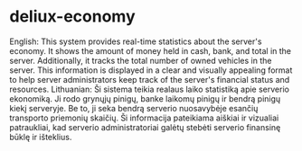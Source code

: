 # deliux-economy
 English: This system provides real-time statistics about the server's economy. It shows the amount of money held in cash, bank, and total in the server. Additionally, it tracks the total number of owned vehicles in the server. This information is displayed in a clear and visually appealing format to help server administrators keep track of the server's financial status and resources.  Lithuanian: Ši sistema teikia realaus laiko statistiką apie serverio ekonomiką. Ji rodo grynųjų pinigų, banke laikomų pinigų ir bendrą pinigų kiekį serveryje. Be to, ji seka bendrą serverio nuosavybėje esančių transporto priemonių skaičių. Ši informacija pateikiama aiškiai ir vizualiai patraukliai, kad serverio administratoriai galėtų stebėti serverio finansinę būklę ir išteklius.
